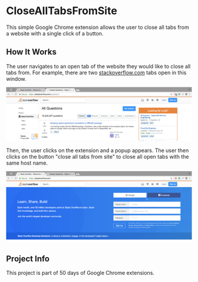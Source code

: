 # CloseAllTabsFromSite

This simple Google Chrome extension allows the user to close all tabs from a website with a single click of a button.

## How It Works
The user navigates to an open tab of the website they would like to close all tabs from. For example, there are two [stackoverflow.com](http://stackoverflow.com) tabs open in this window.

![Example Page of Open Tab to Use Extension on](images/pic0.png)

Then, the user clicks on the extension and a popup appears. The user then clicks on the button "close all tabs from site" to close all open tabs with the same host name. 

![Example Popup](images/pic2.png)


## Project Info

This project is part of 50 days of Google Chrome extensions.
